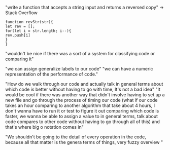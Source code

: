 
"write a function that accepts a string input and returns a reversed copy" -> Stack Overflow

```
function revStr(str){
let rev = [];
for(let i = str.length; i--){
rev.push[i]
}
}
```



"wouldn't be nice if there was a sort of a system for classifying code or comparing it"

"we can assign generalize labels to our code" "we can have a numeric representation of the performance of code."

"How do we walk through our code and actually talk in general terms about which code is better without having to go with time, It's not a bad idea"
"It would be cool if there was another way that didn't involve having to set up a new file and go through the process of timing our code  (what if our code takes an hour comparing to another algorithm that take about 4 hours, I don't wanna have to run it or test to figure it out comparing which code is faster, we wanna be able to assign a value to in general terms, talk about code compares to other code without having to go through all of this) and that's where big o notation comes in"

"We shouldn't be going to the detail of every operation in the code, because all that matter is the genera terms of things, very fuzzy overview "



### 

